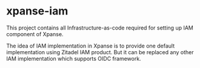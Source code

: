 # xpanse-iam

This project contains all Infrastructure-as-code required for setting up IAM component of Xpanse.

The idea of IAM implementation in Xpanse is to provide one default implementation using Zitadel IAM product. But it can
be replaced any other IAM implementation which supports OIDC framework.
